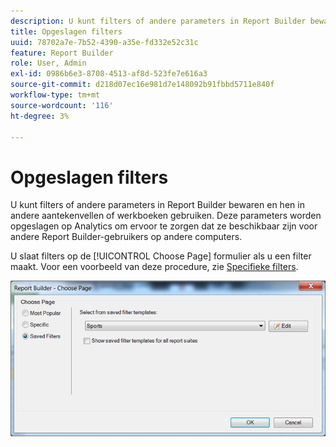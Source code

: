 ```yaml
---
description: U kunt filters of andere parameters in Report Builder bewaren en hen in andere aantekenvellen of werkboeken gebruiken. Deze parameters worden opgeslagen op Analytics om ervoor te zorgen dat ze beschikbaar zijn voor andere Report Builder-gebruikers op andere computers.
title: Opgeslagen filters
uuid: 78702a7e-7b52-4390-a35e-fd332e52c31c
feature: Report Builder
role: User, Admin
exl-id: 0986b6e3-8708-4513-af8d-523fe7e616a3
source-git-commit: d218d07ec16e981d7e148092b91fbbd5711e840f
workflow-type: tm+mt
source-wordcount: '116'
ht-degree: 3%

---
```


# Opgeslagen filters

U kunt filters of andere parameters in Report Builder bewaren en hen in andere aantekenvellen of werkboeken gebruiken. Deze parameters worden opgeslagen op Analytics om ervoor te zorgen dat ze beschikbaar zijn voor andere Report Builder-gebruikers op andere computers.

U slaat filters op de [!UICONTROL Choose Page] formulier als u een filter maakt. Voor een voorbeeld van deze procedure, zie [Specifieke filters](/help/analyze/report-builder/layout/c-filter-dimensions/t-specific-filters.md).

![Schermafbeelding van het formulier Pagina kiezen en opties voor de meeste populaire, specifieke en opgeslagen pagina&#39;s met filters.](assets/choose_page_saved.png)
